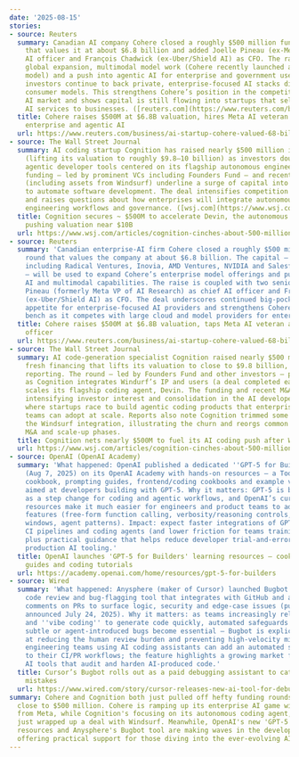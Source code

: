 ```yaml
---
date: '2025-08-15'
stories:
- source: Reuters
  summary: Canadian AI company Cohere closed a roughly $500 million funding round
    that values it at about $6.8 billion and added Joelle Pineau (ex‑Meta) as chief
    AI officer and François Chadwick (ex‑Uber/Shield AI) as CFO. The raise will fund
    global expansion, multimodal model work (Cohere recently launched a command vision
    model) and a push into agentic AI for enterprise and government use — a sign that
    investors continue to back private, enterprise‑focused AI stacks distinct from
    consumer models. This strengthens Cohere’s position in the competitive enterprise
    AI market and shows capital is still flowing into startups that sell tailored
    AI services to businesses. ([reuters.com](https://www.reuters.com/business/ai-startup-cohere-valued-68-billion-latest-fundraise-appoints-new-executives-2025-08-14/))
  title: Cohere raises $500M at $6.8B valuation, hires Meta AI veteran to ramp up
    enterprise and agentic AI
  url: https://www.reuters.com/business/ai-startup-cohere-valued-68-billion-latest-fundraising-hires-meta-exec-2025-08-14/
- source: The Wall Street Journal
  summary: AI coding startup Cognition has raised nearly $500 million in a new round
    (lifting its valuation to roughly $9.8–10 billion) as investors double down on
    agentic developer tools centered on its flagship autonomous engineer, Devin. The
    funding — led by prominent VCs including Founders Fund — and recent acquisitions
    (including assets from Windsurf) underline a surge of capital into companies promising
    to automate software development. The deal intensifies competition in coding AI
    and raises questions about how enterprises will integrate autonomous agents into
    engineering workflows and governance. ([wsj.com](https://www.wsj.com/articles/cognition-cinches-about-500-million-to-advance-ai-code-generation-business-f65f71a9?utm_source=chatgpt.com))
  title: Cognition secures ~ $500M to accelerate Devin, the autonomous coding agent,
    pushing valuation near $10B
  url: https://www.wsj.com/articles/cognition-cinches-about-500-million-to-advance-ai-code-generation-business-f65f71a9
- source: Reuters
  summary: 'Canadian enterprise-AI firm Cohere closed a roughly $500 million funding
    round that values the company at about $6.8 billion. The capital — from backers
    including Radical Ventures, Inovia, AMD Ventures, NVIDIA and Salesforce Ventures
    — will be used to expand Cohere’s enterprise model offerings and push into agentic
    AI and multimodal capabilities. The raise is coupled with two senior hires: Joelle
    Pineau (formerly Meta VP of AI Research) as chief AI officer and Francois Chadwick
    (ex-Uber/Shield AI) as CFO. The deal underscores continued big-pocket investor
    appetite for enterprise-focused AI providers and strengthens Cohere’s executive
    bench as it competes with large cloud and model providers for enterprise customers.'
  title: Cohere raises $500M at $6.8B valuation, taps Meta AI veteran as chief AI
    officer
  url: https://www.reuters.com/business/ai-startup-cohere-valued-68-billion-latest-fundraising-hires-meta-exec-2025-08-14/
- source: The Wall Street Journal
  summary: AI code-generation specialist Cognition raised nearly $500 million in a
    fresh financing that lifts its valuation to close to $9.8 billion, according to
    reporting. The round — led by Founders Fund and other investors — provides runway
    as Cognition integrates Windurf’s IP and users (a deal completed earlier) and
    scales its flagship coding agent, Devin. The funding and recent M&A activity highlight
    intensifying investor interest and consolidation in the AI developer tooling market,
    where startups race to build agentic coding products that enterprise engineering
    teams can adopt at scale. Reports also note Cognition trimmed some staff after
    the Windsurf integration, illustrating the churn and reorgs common during rapid
    M&A and scale-up phases.
  title: Cognition nets nearly $500M to fuel its AI coding push after Windsurf deal
  url: https://www.wsj.com/articles/cognition-cinches-about-500-million-to-advance-ai-code-generation-business-f65f71a9
- source: OpenAI (OpenAI Academy)
  summary: 'What happened: OpenAI published a dedicated ''GPT‑5 for Builders'' hub
    (Aug 7, 2025) on its OpenAI Academy with hands‑on resources — a Tools & Parameters
    cookbook, prompting guides, frontend/coding cookbooks and example videos — specifically
    aimed at developers building with GPT‑5. Why it matters: GPT‑5 is being positioned
    as a step change for coding and agentic workflows, and OpenAI’s curated learning
    resources make it much easier for engineers and product teams to adopt its new
    features (free‑form function calling, verbosity/reasoning controls, larger context
    windows, agent patterns). Impact: expect faster integrations of GPT‑5 into IDEs,
    CI pipelines and coding agents (and lower friction for teams training on the model),
    plus practical guidance that helps reduce developer trial‑and‑error when building
    production AI tooling.'
  title: OpenAI launches 'GPT‑5 for Builders' learning resources — cookbooks, prompting
    guides and coding tutorials
  url: https://academy.openai.com/home/resources/gpt-5-for-builders
- source: Wired
  summary: 'What happened: Anysphere (maker of Cursor) launched Bugbot — an AI‑driven
    code review and bug‑flagging tool that integrates with GitHub and automatically
    comments on PRs to surface logic, security and edge‑case issues (public rollout
    announced July 24, 2025). Why it matters: as teams increasingly rely on AI agents
    and ''vibe coding'' to generate code quickly, automated safeguards that detect
    subtle or agent‑introduced bugs become essential — Bugbot is explicitly aimed
    at reducing the human review burden and preventing high‑velocity mistakes. Impact:
    engineering teams using AI coding assistants can add an automated safety layer
    to their CI/PR workflows; the feature highlights a growing market for specialized
    AI tools that audit and harden AI‑produced code.'
  title: Cursor’s Bugbot rolls out as a paid debugging assistant to catch AI‑generated
    mistakes
  url: https://www.wired.com/story/cursor-releases-new-ai-tool-for-debugging-code/
summary: Cohere and Cognition both just pulled off hefty funding rounds, each bagging
  close to $500 million. Cohere is ramping up its enterprise AI game with fresh talent
  from Meta, while Cognition's focusing on its autonomous coding agent, Devin, and
  just wrapped up a deal with Windsurf. Meanwhile, OpenAI's new 'GPT-5 for Builders'
  resources and Anysphere's Bugbot tool are making waves in the developer community,
  offering practical support for those diving into the ever-evolving AI landscape.
---
```


<!-- Generated with AI web search 2025-08-15 13:39 UTC -->
